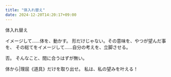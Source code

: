 ```yaml
---
title: "体入れ替え"
date: 2024-12-20T14:20:17+09:00
---
```

体入れ替え

イメージして……体を、動かす。
形だけじゃない。その意味を、やつが望んだ事を、
その総てをイメージして……自分の考えを、立脚させる。

否。
そんなこと、間に合うはずが無い。

体から|理屈《道具》だけを取り出せ。
私は、私の望みを叶える！
